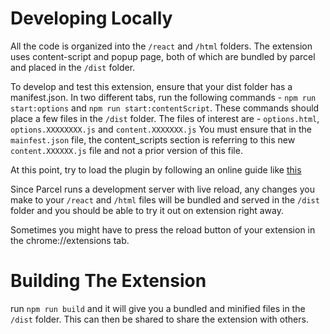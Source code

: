 # Developing Locally
All the code is organized into the `/react` and `/html` folders. The extension uses content-script and popup page, both of which are bundled by parcel and placed in the `/dist` folder.

To develop and test this extension, ensure that your dist folder has a manifest.json. In two different tabs, run the following commands -  `npm run start:options` and `npm run start:contentScript`. 
These commands should place a few files in the `/dist` folder. The files of interest are -  `options.html`, `options.XXXXXXXX.js` and `content.XXXXXXX.js`
You must ensure that in the `mainfest.json` file, the content_scripts section is referring to this new `content.XXXXXX.js` file and not a prior version of this file.

At this point, try to load the plugin by following an online guide like [this](https://webkul.com/blog/how-to-install-the-unpacked-extension-in-chrome/)

Since Parcel runs a development server with live reload, any changes you make to your `/react` and `/html` files will be bundled and served in the `/dist` folder and you should be able to try it out on extension right away.

Sometimes you might have to press the reload button of your extension in the chrome://extensions tab.

# Building The Extension
run `npm run build` and it will give you a bundled and minified files in the `/dist` folder. This can then be shared to share the extension with others.